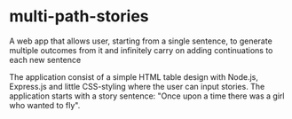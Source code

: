 # multi-path-stories

A web app that allows user, starting from a single sentence, to generate multiple outcomes from it and infinitely carry on adding continuations to each new sentence

The application consist of a simple HTML table design with Node.js, Express.js and little CSS-styling where the user can input stories. The application starts with a story sentence: "Once upon a time there was a girl who wanted to fly".

